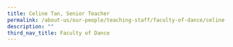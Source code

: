 ```yaml
---
title: Celine Tan, Senior Teacher
permalink: /about-us/our-people/teaching-staff/faculty-of-dance/celine-tan/
description: ""
third_nav_title: Faculty of Dance
---
```

